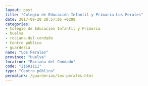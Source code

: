 ```yaml
---
layout: post
title: "Colegio de Educación Infantil y Primaria Los Perales"
date: 2017-09-20 20:57:05 +0200
categories:
- Colegio de Educación Infantil y Primaria
- huelva
- rociana-del-condado
- Centro público
- guarderia
name: "Los Perales"
province: "Huelva"
location: "Rociana del Condado"
code: "21601111"
type: "Centro público"
permalink: /guarderias/los-perales.html
---
```


